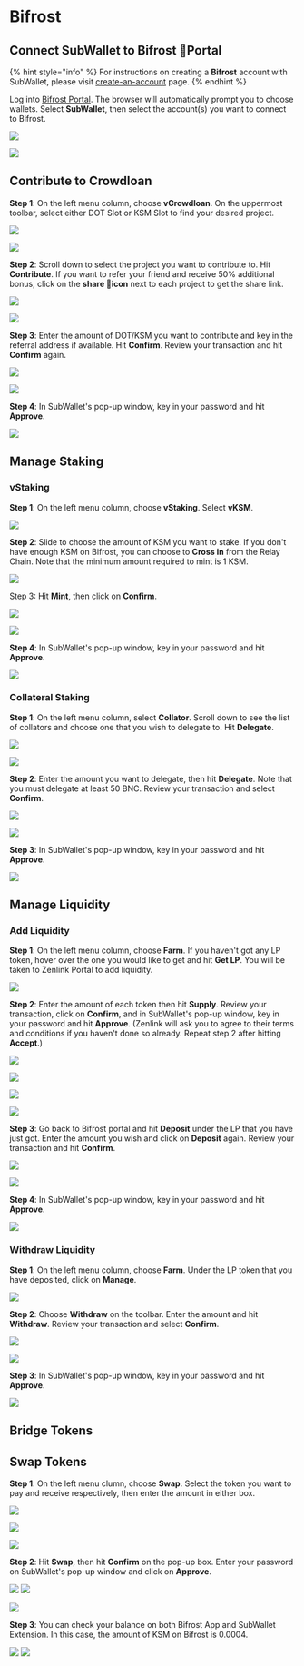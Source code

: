 # Bifrost

## Connect SubWallet to Bifrost Portal

{% hint style="info" %}
For instructions on creating a **Bifrost** account with SubWallet, please visit [create-an-account](../user-guide/create-an-account/ "mention") page.
{% endhint %}

Log into [Bifrost Portal](https://bifrost.app/). The browser will automatically prompt you to choose wallets. Select **SubWallet**, then select the account(s) you want to connect to Bifrost.

![](<../.gitbook/assets/Screen Shot 2022-04-27 at 11.16.50.png>)

![](<../.gitbook/assets/Screen Shot 2022-04-27 at 11.51.59.png>)

## Contribute to Crowdloan

**Step 1**: On the left menu column, choose **vCrowdloan**. On the uppermost toolbar, select either DOT Slot or KSM Slot to find your desired project.

![](<../.gitbook/assets/Screen Shot 2022-04-27 at 15.27.27 (1).png>)

![](<../.gitbook/assets/Screen Shot 2022-05-10 at 11.53.57.png>)

**Step 2**: Scroll down to select the project you want to contribute to. Hit **Contribute**. If you want to refer your friend and receive 50% additional bonus, click on the **share icon** next to each project to get the share link.

![](<../.gitbook/assets/Screen Shot 2022-05-10 at 11.59.33.png>)

![](<../.gitbook/assets/Screen Shot 2022-05-10 at 12.00.36.png>)

**Step 3**: Enter the amount of DOT/KSM you want to contribute and key in the referral address if available. Hit **Confirm**. Review your transaction and hit **Confirm** again.

![](<../.gitbook/assets/Screen Shot 2022-05-10 at 12.04.08.png>)

![](<../.gitbook/assets/Screen Shot 2022-05-10 at 12.06.10.png>)

**Step 4**: In SubWallet's pop-up window, key in your password and hit **Approve**.

![](<../.gitbook/assets/Screen Shot 2022-05-10 at 12.09.20.png>)

## Manage Staking

### vStaking&#x20;

**Step 1**: On the left menu column, choose **vStaking**. Select **vKSM**.

![](<../.gitbook/assets/Screen Shot 2022-05-10 at 12.26.47.png>)

**Step 2**: Slide to choose the amount of KSM you want to stake. If you don't have enough KSM on Bifrost, you can choose to **Cross in** from the Relay Chain. Note that the minimum amount required to mint is 1 KSM.&#x20;

![](<../.gitbook/assets/Screen Shot 2022-05-10 at 14.08.47.png>)

Step 3: Hit **Mint**, then click on **Confirm**.

![](<../.gitbook/assets/Screen Shot 2022-05-10 at 14.25.40.png>)

![](<../.gitbook/assets/Screen Shot 2022-05-10 at 14.31.26.png>)

**Step 4**: In SubWallet's pop-up window, key in your password and hit **Approve**.

![](<../.gitbook/assets/Screen Shot 2022-05-10 at 14.42.29.png>)

### Collateral Staking

**Step 1**: On the left menu column, select **Collator**. Scroll down to see the list of collators and choose one that you wish to delegate to. Hit **Delegate**.

![](<../.gitbook/assets/Screen Shot 2022-05-10 at 15.43.20.png>)

![](<../.gitbook/assets/Screen Shot 2022-05-10 at 15.45.56.png>)

**Step 2**: Enter the amount you want to delegate, then hit **Delegate**. Note that you must delegate at least 50 BNC. Review your transaction and select **Confirm**.

![](<../.gitbook/assets/Screen Shot 2022-05-10 at 15.58.42.png>)

![](<../.gitbook/assets/Screen Shot 2022-05-10 at 15.58.51.png>)

**Step 3**: In SubWallet's pop-up window, key in your password and hit **Approve**.

![](<../.gitbook/assets/Screen Shot 2022-05-10 at 16.01.25.png>)

## Manage Liquidity

### Add Liquidity

**Step 1**: On the left menu column, choose **Farm**. If you haven't got any LP token, hover over the one you would like to get and hit **Get LP**. You will be taken to Zenlink Portal to add liquidity.

![](<../.gitbook/assets/Screen Shot 2022-05-10 at 14.51.16.png>)

**Step 2**: Enter the amount of each token then hit **Supply**. Review your transaction, click on **Confirm**, and in SubWallet's pop-up window, key in your password and hit **Approve**. (Zenlink will ask you to agree to their terms and conditions if you haven't done so already. Repeat step 2 after hitting **Accept**.)

![](<../.gitbook/assets/Screen Shot 2022-05-10 at 15.02.33.png>)

![](<../.gitbook/assets/Screen Shot 2022-05-10 at 15.02.44.png>)

![](<../.gitbook/assets/Screen Shot 2022-05-10 at 15.03.03.png>)

![](<../.gitbook/assets/Screen Shot 2022-05-10 at 15.03.52.png>)

**Step 3**: Go back to Bifrost portal and hit **Deposit** under the LP that you have just got. Enter the amount you wish and click on **Deposit** again. Review your transaction and hit **Confirm**.

![](<../.gitbook/assets/Screen Shot 2022-05-10 at 15.11.46.png>)

![](<../.gitbook/assets/Screen Shot 2022-05-10 at 15.13.58.png>)

**Step 4**: In SubWallet's pop-up window, key in your password and hit **Approve**.

![](<../.gitbook/assets/Screen Shot 2022-05-10 at 15.14.42.png>)

### Withdraw Liquidity

**Step 1**: On the left menu column, choose **Farm**. Under the LP token that you have deposited, click on **Manage**.

![](<../.gitbook/assets/Screen Shot 2022-05-10 at 15.29.46.png>)

**Step 2**: Choose **Withdraw** on the toolbar. Enter the amount and hit **Withdraw**. Review your transaction and select **Confirm**.

![](<../.gitbook/assets/Screen Shot 2022-05-10 at 15.31.33.png>)

![](<../.gitbook/assets/Screen Shot 2022-05-10 at 15.32.42.png>)

**Step 3**: In SubWallet's pop-up window, key in your password and hit **Approve**.

![](<../.gitbook/assets/Screen Shot 2022-05-10 at 15.33.58.png>)

## Bridge Tokens

## Swap Tokens

**Step 1**: On the left menu clumn, choose **Swap**. Select the token you want to pay and receive respectively, then enter the amount in either box.

![](<../.gitbook/assets/Screen Shot 2022-04-27 at 11.57.30.png>)

![](<../.gitbook/assets/Screen Shot 2022-04-27 at 11.57.54.png>)

![](<../.gitbook/assets/Screen Shot 2022-04-27 at 12.02.45.png>)

**Step 2**: Hit **Swap**, then hit **Confirm** on the pop-up box. Enter your password on SubWallet's pop-up window and click on **Approve**.&#x20;

![](<../.gitbook/assets/Screen Shot 2022-04-27 at 15.00.26.png>) ![](<../.gitbook/assets/Screen Shot 2022-04-27 at 15.00.45.png>)

![](<../.gitbook/assets/Screen Shot 2022-04-27 at 15.09.23.png>)

**Step 3**: You can check your balance on both Bifrost App and SubWallet Extension. In this case, the amount of KSM on Bifrost is 0.0004.

![](<../.gitbook/assets/Screen Shot 2022-04-27 at 15.11.19 (1).png>) ![](<../.gitbook/assets/Screen Shot 2022-04-27 at 15.11.54 (1).png>)
